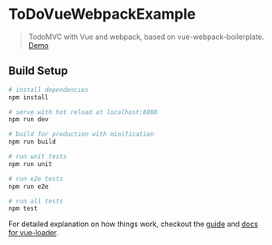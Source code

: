 # ToDoVueWebpackExample

> TodoMVC with Vue and webpack, based on vue-webpack-boilerplate.
> [Demo](https://andreaboeabrahamsen.github.io/ToDoMVCVueWebpackExample/)

## Build Setup

``` bash
# install dependencies
npm install

# serve with hot reload at localhost:8080
npm run dev

# build for production with minification
npm run build

# run unit tests
npm run unit

# run e2e tests
npm run e2e

# run all tests
npm test
```

For detailed explanation on how things work, checkout the [guide](http://vuejs-templates.github.io/webpack/) and [docs for vue-loader](http://vuejs.github.io/vue-loader).
